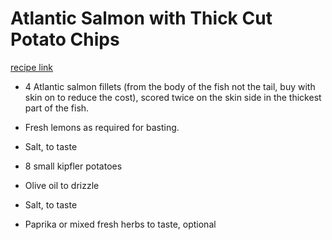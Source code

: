 # Atlantic Salmon with Thick Cut Potato Chips
[recipe link](https://www.monashfodmap.com/recipe/atlantic-salmon-thick-cut-potato-chips/)

- 4 Atlantic salmon fillets (from the body of the fish not the tail, buy with skin on to reduce the cost), scored twice on the skin side in the thickest part of the fish.

- Fresh lemons as required for basting.

- Salt, to taste

- 8 small kipfler potatoes

- Olive oil to drizzle

- Salt, to taste

- Paprika or mixed fresh herbs to taste, optional 
